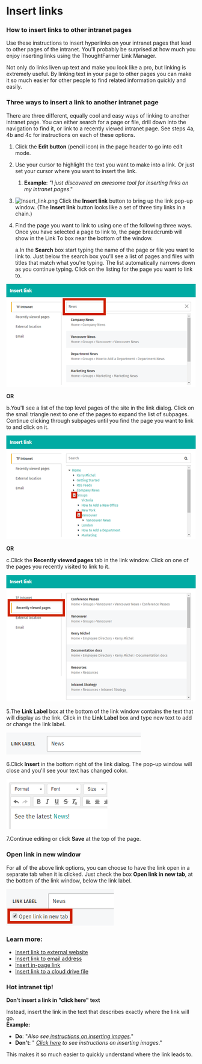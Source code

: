 # Insert links



### How to insert links to other intranet pages

Use these instructions to insert hyperlinks on your intranet pages that lead to other pages of the intranet. You'll probably be surprised at how much you enjoy inserting links using the ThoughtFarmer Link Manager.  
  
Not only do links liven up text and make you look like a pro, but linking is extremely useful. By linking text in your page to other pages you can make it so much easier for other people to find related information quickly and easily.

### Three ways to insert a link to another intranet page

There are three different, equally cool and easy ways of linking to another intranet page. You can either search for a page or file, drill down into the navigation to find it, or link to a recently viewed intranet page. See steps 4a, 4b and 4c for instructions on each of these options.

1. Click the **Edit button** \(pencil icon\) in the page header to go into edit mode.
2. Use your cursor to highlight the text you want to make into a link. Or just set your cursor where you want to insert the link.
   1. **Example**: _"I just discovered an awesome tool for inserting links on my intranet pages_."
3. ![Insert\_link.png](https://community.thoughtfarmer.com/imagethumb/208045330000/15841/44x39/False/Insert_link.png) Click the **Insert link** button to bring up the link pop-up window. \(The **Insert link** button looks like a set of three tiny links in a chain.\)
4. Find the page you want to link to using one of the following three ways. Once you have selected a page to link to, the page breadcrumb will show in the Link To box near the bottom of the window.

   a.In the **Search** box start typing the name of the page or file you want to link to. Just below the search box you'll see a list of pages and files with titles that match what you're typing. The list automatically narrows down as you continue typing. Click on the listing for the page you want to link to.

![](../../../.gitbook/assets/1%20%2840%29.png)



**OR**

b.You'll see a list of the top level pages of the site in the link dialog. Click on the small triangle next to one of the pages to expand the list of subpages. Continue clicking through subpages until you find the page you want to link to and click on it.

![](../../../.gitbook/assets/2%20%2848%29.png)



**OR**

c.Click the **Recently viewed pages** tab in the link window. Click on one of the pages you recently visited to link to it.

![](../../../.gitbook/assets/3%20%2821%29.png)

5.The **Link Label** box at the bottom of the link window contains the text that will display as the link. Click in the **Link Label** box and type new text to add or change the link label.  


![](../../../.gitbook/assets/4%20%2833%29.png)

6.Click **Insert** in the bottom right of the link dialog. The pop-up window will close and you'll see your text has changed color.

![](../../../.gitbook/assets/5%20%2824%29.png)



7.Continue editing or click **Save** at the top of the page.

### Open link in new window

For all of the above link options, you can choose to have the link open in a separate tab when it is clicked. Just check the box **Open link in new tab**, at the bottom of the link window, below the link label.

![](../../../.gitbook/assets/6%20%281%29.png)

### Learn more:

* [Insert link to external website](insert-link-to-external-website.md)
* [Insert link to email address](insert-link-to-email-address.md)
* [Insert in-page link](insert-in-page-link.md)
* [Insert link to a cloud drive file](../../cloud-drive-integration/link-to-cloud-drive-files-in-page-content.md)

### Hot intranet tip!

**Don't insert a link in "click here" text**

Instead, insert the link in the text that describes exactly where the link will go.  
**Example:**

* **Do**: "_Also see_[ _instructions on inserting images_](../insert-images.md)."
* **Don't**: " [_Click here_](../insert-images.md) _to see instructions on inserting images_."

This makes it so much easier to quickly understand where the link leads to.

